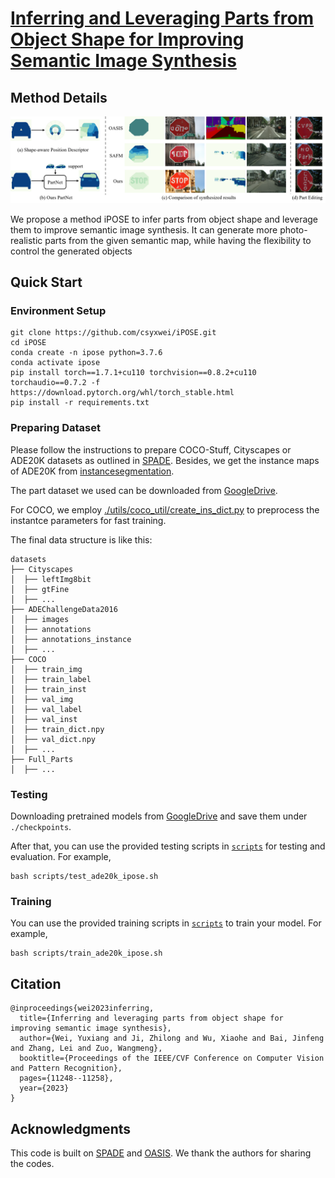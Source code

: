 # [Inferring and Leveraging Parts from Object Shape for Improving Semantic Image Synthesis](https://arxiv.org/abs/2305.19547)


## Method Details

![teaser](assets/teaser.png)

We propose a method iPOSE to infer parts from object shape and leverage them to improve semantic image synthesis. It can generate more photo-realistic parts from the given semantic map, while having the flexibility to control the generated objects

## Quick Start


### Environment Setup

```
git clone https://github.com/csyxwei/iPOSE.git
cd iPOSE
conda create -n ipose python=3.7.6
conda activate ipose
pip install torch==1.7.1+cu110 torchvision==0.8.2+cu110 torchaudio==0.7.2 -f https://download.pytorch.org/whl/torch_stable.html
pip install -r requirements.txt
```

### Preparing Dataset

Please follow the instructions to prepare COCO-Stuff, Cityscapes or ADE20K datasets as outlined in [SPADE](https://github.com/NVlabs/SPADE). Besides, we get the instance maps of ADE20K from [instancesegmentation](http://sceneparsing.csail.mit.edu/data/ChallengeData2017/annotations_instance.tar).

The part dataset we used can be downloaded from [GoogleDrive](https://drive.google.com/file/d/1vZFrXQg1TnhMJh8c_g7o8bXJg5oV9nLC/view?usp=sharing).

For COCO, we employ [./utils/coco_util/create_ins_dict.py](./utils/coco_util/create_ins_dict.py) to preprocess the instantce parameters for fast training.

The final data structure is like this:

```
datasets
├── Cityscapes
│  ├── leftImg8bit
│  ├── gtFine
│  ├── ...
├── ADEChallengeData2016
│  ├── images
│  ├── annotations
│  ├── annotations_instance
│  ├── ...
├── COCO
│  ├── train_img
│  ├── train_label
│  ├── train_inst
│  ├── val_img
│  ├── val_label
│  ├── val_inst
│  ├── train_dict.npy
│  ├── val_dict.npy
│  ├── ...
├── Full_Parts
│  ├── ...
```

### Testing

Downloading pretrained models from [GoogleDrive](https://drive.google.com/drive/folders/1Vz5j6PaLl_tPDacGTdJSVyiA8UH74Ftp?usp=sharing) and save them under `./checkpoints`.

After that, you can use the provided testing scripts in [`scripts`](./scripts) for testing and evaluation. For example,

```
bash scripts/test_ade20k_ipose.sh
```

### Training

You can use the provided training scripts in [`scripts`](./scripts) to train your model. For example,

```
bash scripts/train_ade20k_ipose.sh
```

## Citation

```
@inproceedings{wei2023inferring,
  title={Inferring and leveraging parts from object shape for improving semantic image synthesis},
  author={Wei, Yuxiang and Ji, Zhilong and Wu, Xiaohe and Bai, Jinfeng and Zhang, Lei and Zuo, Wangmeng},
  booktitle={Proceedings of the IEEE/CVF Conference on Computer Vision and Pattern Recognition},
  pages={11248--11258},
  year={2023}
}
```

## Acknowledgments

This code is built on [SPADE](https://github.com/NVlabs/SPADE) and [OASIS](https://github.com/boschresearch/OASIS). We thank the authors for sharing the codes.